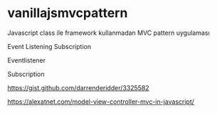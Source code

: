# vanillajsmvcpattern
Javascript class ile framework kullanmadan MVC pattern uygulaması

Event Listening
Subscription


Eventlistener

Subscription


https://gist.github.com/darrenderidder/3325582

https://alexatnet.com/model-view-controller-mvc-in-javascript/




